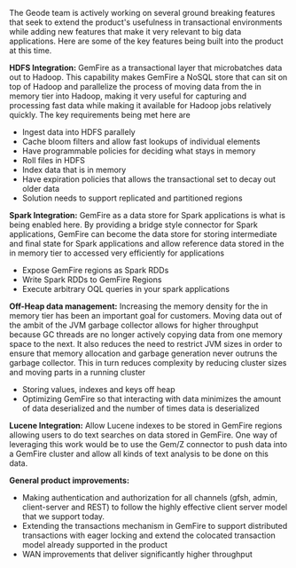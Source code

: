 The Geode team is actively working on several ground breaking features that seek to extend the product's usefulness in transactional environments while adding new features that make it very relevant to big data applications. Here are some of the key features being built into the product at this time.

**HDFS Integration:**
GemFire as a transactional layer that microbatches data out to Hadoop. This capability makes GemFire a NoSQL store that can sit on top of Hadoop and parallelize the process of moving data from the in memory tier into Hadoop, making it very useful for capturing and processing fast data while making it available for Hadoop jobs relatively quickly. The key requirements being met here are
* Ingest data into HDFS parallely
* Cache bloom filters and allow fast lookups of individual elements
* Have programmable policies for deciding what stays in memory
* Roll files in HDFS
* Index  data that is in memory
* Have expiration policies that allows the transactional set to decay out older data
* Solution needs to support replicated and partitioned regions

**Spark Integration:**
GemFire as a data store for Spark applications is what is being enabled here. By providing a bridge style connector for Spark applications, GemFire can become the data store for storing intermediate and final state for Spark applications and allow reference data stored in the in memory tier to accessed very efficiently for applications
* Expose GemFire regions as Spark RDDs
* Write Spark RDDs to GemFire Regions
* Execute arbitrary OQL queries in your spark applications

**Off-Heap data management:**
Increasing the memory density for the in memory tier has been an important goal for customers. Moving data out of the ambit of the JVM garbage collector allows for higher throughput because GC threads are no longer actively copying data from one memory space to the next. It also reduces the need to restrict JVM sizes in order to ensure that memory allocation and garbage generation never outruns the garbage collector. This in turn reduces complexity by reducing cluster sizes and moving parts in a running cluster
* Storing values, indexes and keys off heap
* Optimizing GemFire so that interacting with data minimizes the amount of data deserialized and the number of times data is deserialized

**Lucene Integration:**
Allow Lucene indexes to be stored in GemFire regions allowing users to do text searches on data stored in GemFire. One way of leveraging this work would be to use the Gem/Z connector to push data into a GemFire cluster and allow all kinds of text analysis to be done on this data. 

**General product improvements:**

* Making authentication and authorization for all channels (gfsh, admin, client-server and REST) to follow the highly effective client server model that we support today.
* Extending the transactions mechanism in GemFire to support distributed transactions with eager locking and extend the colocated transaction model already supported in the product
* WAN improvements that deliver significantly higher throughput
